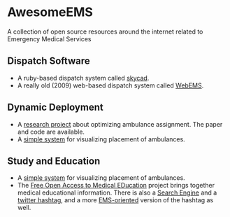 # AwesomeEMS
A collection of open source resources around the internet related to Emergency Medical Services

## Dispatch Software

* A ruby-based dispatch system called [skycad](https://github.com/shakycode/skycad).
* A really old (2009) web-based dispatch system called [WebEMS](http://webems.sourceforge.net/). 

## Dynamic Deployment

* A [research project](https://github.com/4rdhendu/Ambulance-multi-agent-planning) about optimizing ambulance assignment. The paper and code are available.
* A [simple system](https://github.com/ViditIsOnline/SLOR_Back) for visualizing placement of ambulances.

## Study and Education

* A [simple system](https://github.com/ViditIsOnline/SLOR_Back) for visualizing placement of ambulances.
* The [Free Open Access to Medical EDucation](http://lifeinthefastlane.com/collections/) project brings together medical educational information. There is also a [Search Engine](http://googlefoam.com) and a [twitter hashtag](https://twitter.com/hashtag/foamed), and a more [EMS-oriented](https://twitter.com/hashtag/foamems) version of the hashtag as well.

